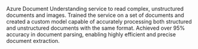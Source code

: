 Azure Document Understanding service to read complex, unstructured 
documents and images. Trained the service on a set of documents and created a custom model capable of accurately 
processing both structured and unstructured documents with the same format. Achieved over 95% accuracy in 
document parsing, enabling highly efficient and precise document extraction.
